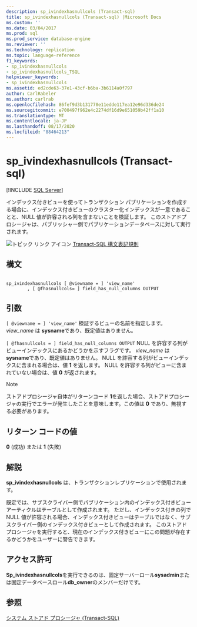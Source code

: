```yaml
---
description: sp_ivindexhasnullcols (Transact-sql)
title: sp_ivindexhasnullcols (Transact-sql) |Microsoft Docs
ms.custom: ''
ms.date: 03/04/2017
ms.prod: sql
ms.prod_service: database-engine
ms.reviewer: ''
ms.technology: replication
ms.topic: language-reference
f1_keywords:
- sp_ivindexhasnullcols
- sp_ivindexhasnullcols_TSQL
helpviewer_keywords:
- sp_ivindexhasnullcols
ms.assetid: ed2cde63-37e1-43cf-b6ba-3b6114a0f797
author: CarlRabeler
ms.author: carlrab
ms.openlocfilehash: 86fef9d3b131770e11edde117ea12e96d336de24
ms.sourcegitcommit: e700497f962e4c2274df16d9e651059b42ff1a10
ms.translationtype: MT
ms.contentlocale: ja-JP
ms.lasthandoff: 08/17/2020
ms.locfileid: "88464213"
---
```

# <a name="sp_ivindexhasnullcols-transact-sql"></a>sp_ivindexhasnullcols (Transact-sql)
[!INCLUDE [SQL Server](../../includes/applies-to-version/sqlserver.md)]

  インデックス付きビューを使ってトランザクション パブリケーションを作成する場合に、インデックス付きビューのクラスター化インデックスが一意であることと、NULL 値が許容される列を含まないことを検証します。 このストアドプロシージャは、パブリッシャー側でパブリケーションデータベースに対して実行されます。  
  
 ![トピック リンク アイコン](../../database-engine/configure-windows/media/topic-link.gif "トピック リンク アイコン") [Transact-SQL 構文表記規則](../../t-sql/language-elements/transact-sql-syntax-conventions-transact-sql.md)  
  
## <a name="syntax"></a>構文  
  
```  
  
sp_ivindexhasnullcols [ @viewname = ] 'view_name'  
        , [ @fhasnullcols= ] field_has_null_columns OUTPUT  
```  
  
## <a name="arguments"></a>引数  
`[ @viewname = ] 'view_name'` 検証するビューの名前を指定します。 *view_name* は **sysname**であり、既定値はありません。  
  
`[ @fhasnullcols = ] field_has_null_columns OUTPUT` NULL を許容する列がビューインデックスにあるかどうかを示すフラグです。 *view_name* は **sysname**であり、既定値はありません。 NULL を許容する列がビューインデックスに含まれる場合は、値 **1** を返します。 NULL を許容する列がビューに含まれていない場合は、値 **0** が返されます。  
  
> [!NOTE]  
>  ストアドプロシージャ自体がリターンコード **1**を返した場合、ストアドプロシージャの実行でエラーが発生したことを意味します。この値は **0** であり、無視する必要があります。  
  
## <a name="return-code-values"></a>リターン コードの値  
 **0** (成功) または **1** (失敗)  
  
## <a name="remarks"></a>解説  
 **sp_ivindexhasnullcols** は、トランザクションレプリケーションで使用されます。  
  
 既定では、サブスクライバー側でパブリケーション内のインデックス付きビュー アーティクルはテーブルとして作成されます。 ただし、インデックス付きの列で NULL 値が許容される場合、インデックス付きビューはテーブルではなく、サブスクライバー側のインデックス付きビューとして作成されます。 このストアドプロシージャを実行すると、現在のインデックス付きビューにこの問題が存在するかどうかをユーザーに警告できます。  
  
## <a name="permissions"></a>アクセス許可  
 **Sp_ivindexhasnullcols**を実行できるのは、固定サーバーロール**sysadmin**または固定データベースロール**db_owner**のメンバーだけです。  
  
## <a name="see-also"></a>参照  
 [システム ストアド プロシージャ &#40;Transact-SQL&#41;](../../relational-databases/system-stored-procedures/system-stored-procedures-transact-sql.md)  
  
  

